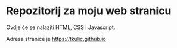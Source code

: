 # Repozitorij za moju web stranicu

Ovdje će se nalaziti HTML, CSS i Javascript.

Adresa stranice je https://tkulic.github.io
